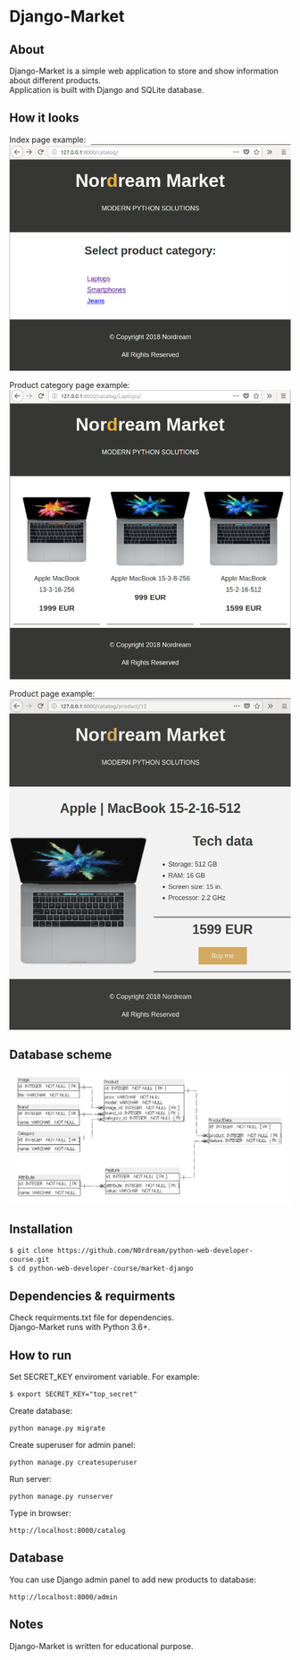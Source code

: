 # Django-Market

About
----------
Django-Market is a simple web application to store and show information about different products.  
Application is built with Django and SQLite database.

How it looks
----------------
Index page example:
![Index page example](/_files/index.png)
 
Product category page example:
![Product category page example](/_files/category.png)

Product page example:
![Product page example](/_files/product.png)

Database scheme
--------------------
![Database scheme](/_files/schema.png)

Installation
-----------
```
$ git clone https://github.com/N0rdream/python-web-developer-course.git
$ cd python-web-developer-course/market-django
```

Dependencies & requirments
----------
Check requirments.txt file for dependencies.    
Django-Market runs with Python 3.6+.

How to run
-------------
Set SECRET_KEY enviroment variable. For example:   
```
$ export SECRET_KEY="top_secret"
```
   
Create database: 
```
python manage.py migrate
```
Create superuser for admin panel: 
```
python manage.py createsuperuser
```
Run server: 
```
python manage.py runserver
```
Type in browser:  
```
http://localhost:8000/catalog
```
Database
---------------------
You can use Django admin panel to add new products to database:   
```
http://localhost:8000/admin
```
Notes
-----------
Django-Market is written for educational purpose.